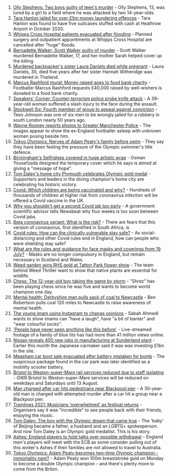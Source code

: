 1. [Olly Stephens: Two boys guilty of teen's murder](https://www.bbc.co.uk/news/uk-england-berkshire-57901344) - Olly Stephens, 13, was lured by a girl to a field where he was attacked by two 14-year-olds.
2. [Tara Hanlon jailed for over £5m money laundering offences](https://www.bbc.co.uk/news/uk-england-leeds-57972616) - Tara Hanlon was found to have five suitcases stuffed with cash at Heathrow Airport in October 2020.
3. [Whipps Cross Hospital patients evacuated after flooding](https://www.bbc.co.uk/news/uk-england-london-57971381) - Planned surgery and outpatient appointments at Whipps Cross Hospital are cancelled after "huge" floods.
4. [Bernadette Walker: Scott Walker guilty of murder](https://www.bbc.co.uk/news/uk-england-cambridgeshire-57931813) - Scott Walker murdered Bernadette Walker, 17, and her mother Sarah helped cover up the killing.
5. [Murdered backpacker's sister Laura Daniels died while pregnant](https://www.bbc.co.uk/news/uk-england-norfolk-57977180) - Laura Daniels, 30, died five years after her sister Hannah Witheridge was murdered in Thailand.
6. [Marcus Rashford mural: Money raised goes to food bank charity](https://www.bbc.co.uk/news/uk-england-manchester-57970520) - Footballer Marcus Rashford requests £40,000 raised by well-wishers is donated to a food bank charity.
7. [Speakers' Corner: Counter-terrorism police probe knife attack](https://www.bbc.co.uk/news/uk-england-london-57973119) - A 39-year-old woman suffered a slash injury to the face during the assault.
8. [Stockwell Six: Fourth member of group to appeal against conviction](https://www.bbc.co.uk/news/uk-england-london-57973112) - Texo Johnson was one of six men to be wrongly jailed for a robbery in south London nearly 50 years ago.
9. [Wayne Rooney reports photos to Greater Manchester Police](https://www.bbc.co.uk/news/uk-england-manchester-57970044) - The images appear to show the ex-England footballer asleep with unknown women posing beside him.
10. [Tokyo Olympics: Nerves of Adam Peaty's family before swim](https://www.bbc.co.uk/news/uk-england-stoke-staffordshire-57972870) - They say they have been feeling the pressure of the Olympic swimmer's title defence.
11. [Birmingham's Selfridges covered in huge artistic wrap](https://www.bbc.co.uk/news/uk-england-birmingham-57976604) - Osman Yousefzada designed the temporary cover which he says is aimed at giving a "message of hope".
12. [Tom Daley's home city Plymouth celebrates Olympic gold medal](https://www.bbc.co.uk/news/uk-england-devon-57978334) - Supporters and leaders in the diving champion's home city are celebrating his historic victory.
13. [Covid: Which children are being vaccinated and why?](https://www.bbc.co.uk/news/health-57888429) - Hundreds of thousands of children at higher risk from coronavirus infection will be offered a Covid vaccine in the UK.
14. [Why you shouldn't get a second Covid jab too early](https://www.bbc.co.uk/news/newsbeat-57682233) - A government scientific advisor tells Newsbeat why four weeks is too soon between Covid jabs.
15. [Beta coronavirus variant: What is the risk?](https://www.bbc.co.uk/news/health-55534727) - There are fears that this version of coronavirus, first identified in South Africa, is
16. [Covid rules: How can the clinically vulnerable stay safe?](https://www.bbc.co.uk/news/health-51997151) - As social-distancing and other Covid rules end in England, how can people who were shielding stay safe?
17. [What are the rules and guidance for face masks and coverings from 19 July?](https://www.bbc.co.uk/news/health-51205344) - Masks are no longer compulsory in England, but remain necessary in Scotland and Wales.
18. [Weed garden wins RHS gold at Tatton Park flower show](https://www.bbc.co.uk/news/uk-england-manchester-57961460) - The team behind Weed Thriller want to show that native plants are essential for wildlife.
19. [Chess: The 12-year-old boy taking the game by storm](https://www.bbc.co.uk/news/uk-england-london-57919082) - "Shrez" has been playing chess since he was five and wants to become world champion one day.
20. [Mental health: Derbyshire man pulls sack of coal to Newcastle](https://www.bbc.co.uk/news/uk-england-derbyshire-57915879) - Ben Robertson pulls coal 120 miles to Newcastle to raise awareness of mental health.
21. [The young imam using Instagram to change opinions](https://www.bbc.co.uk/news/uk-england-manchester-57946493) - Sabah Ahmedi wants to show imams can "have a laugh", have "a bit of banter" and "wear colourful socks".
22. ['People have never seen anything like this before'](https://www.bbc.co.uk/news/uk-england-leicestershire-57836610) - Live-streamed footage of a family of blue tits has had more than 41 million views online.
23. [Nissan reveals 400 new jobs in manufacturing at Sunderland plant](https://www.bbc.co.uk/news/uk-england-tyne-57962364) - Earlier this month the Japanese carmaker said it was was investing £1bn in the site.
24. [Measham car boot sale evacuated after battery mistaken for bomb](https://www.bbc.co.uk/news/uk-england-leicestershire-57970384) - The suspicious package found in the car park was later identified as a mobility scooter battery.
25. [Bristol to Weston-super-Mare rail services reduced due to staff isolating](https://www.bbc.co.uk/news/uk-england-somerset-57940377) - GWR Bristol to Weston-super-Mare services will be reduced on weekdays and Saturdays until 13 August.
26. [Man charged after car hits pedestrians near Blackpool pier](https://www.bbc.co.uk/news/uk-england-lancashire-57967317) - A 30-year-old man is charged with attempted murder after a car hit a group near a Blackpool pier.
27. [Tramlines 2021: Musicians 'overwhelmed' as festival returns](https://www.bbc.co.uk/news/uk-england-south-yorkshire-57968341) - Organisers say it was "incredible" to see people back with their friends, enjoying the music.
28. [Tom Daley: The boy with the Olympic dream that came true](https://www.bbc.co.uk/sport/olympics/57968119) - The 'baby' of Beijing became a father, a husband and an LGBTQ+ spokesperson. And now Tom Daley is an Olympic gold medallist. This is his story.
29. [Ashes: England players to hold talks over possible withdrawal](https://www.bbc.co.uk/sport/cricket/57976072) - England men's players will meet with the ECB as some consider pulling out of this winter's Ashes if their families are not allowed to travel to Australia.
30. [Tokyo Olympics: Adam Peaty becomes two-time Olympic champion - immortality next?](https://www.bbc.co.uk/sport/olympics/57968850) - Adam Peaty won 100m breaststroke gold on Monday to become a double Olympic champion - and there's plenty more to come from the Briton.
